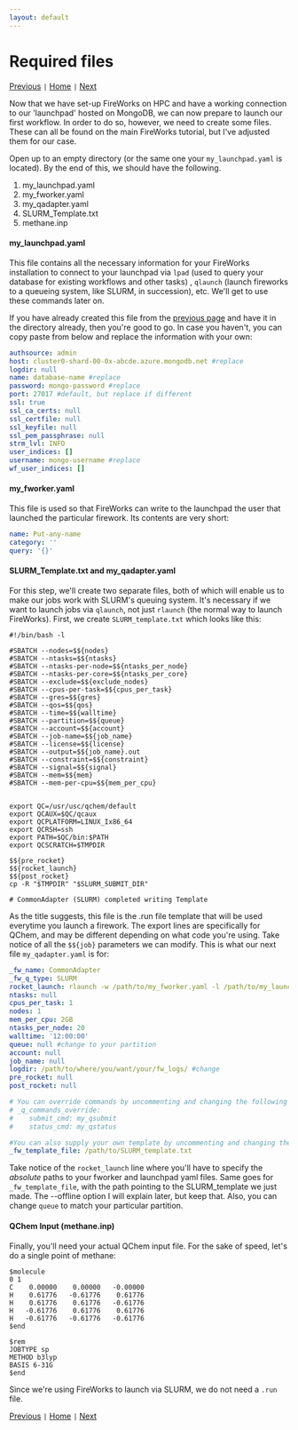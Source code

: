 ```yaml
---
layout: default
---
```


# Required files

[Previous](./FW1-PythonInst.html) <code>&#124;</code> [Home](../) <code>&#124;</code> [Next](./FW3-Running-Workflow.html)

Now that we have set-up FireWorks on HPC and have a working connection to our 'launchpad' hosted on MongoDB, we can now prepare to launch our first workflow. In order to do so, however, we need to create some files. These can all be found on the main FireWorks tutorial, but I've adjusted them for our case.


Open up to an empty directory (or the same one your `my_launchpad.yaml` is located). By the end of this, we should have the following.

1. my_launchpad.yaml
2. my_fworker.yaml
3. my_qadapter.yaml
4. SLURM_Template.txt
5. methane.inp


#### my_launchpad.yaml
This file contains all the necessary information for your FireWorks installation to connect to your launchpad via `lpad` (used to query your database for existing workflows and other tasks) , `qlaunch` (launch fireworks to a queueing system, like SLURM, in succession), etc. We'll get to use these commands later on.

If you have already created this file from the [previous page](./FW1-PythonInst.html) and have it in the directory already, then you're good to go. In case you haven't, you can copy paste from below and replace the information with your own:

```yaml
authsource: admin
host: cluster0-shard-00-0x-abcde.azure.mongodb.net #replace
logdir: null
name: database-name #replace
password: mongo-password #replace
port: 27017 #default, but replace if different
ssl: true
ssl_ca_certs: null
ssl_certfile: null
ssl_keyfile: null
ssl_pem_passphrase: null
strm_lvl: INFO
user_indices: []
username: mongo-username #replace
wf_user_indices: []
```

#### my_fworker.yaml

This file is used so that FireWorks can write to the launchpad the user that launched the particular firework. Its contents are very short:

```yaml
name: Put-any-name
category: ''
query: '{}'
```



#### SLURM_Template.txt and my_qadapter.yaml
For this step, we'll create two separate files, both of which will enable us to make our jobs work with SLURM's queuing system. It's necessary if we want to launch jobs via `qlaunch`, not just `rlaunch` (the normal way to launch FireWorks). First, we create `SLURM_template.txt` which looks like this:

```shell
#!/bin/bash -l

#SBATCH --nodes=$${nodes}
#SBATCH --ntasks=$${ntasks}
#SBATCH --ntasks-per-node=$${ntasks_per_node}
#SBATCH --ntasks-per-core=$${ntasks_per_core}
#SBATCH --exclude=$${exclude_nodes}
#SBATCH --cpus-per-task=$${cpus_per_task}
#SBATCH --gres=$${gres}
#SBATCH --qos=$${qos}
#SBATCH --time=$${walltime}
#SBATCH --partition=$${queue}
#SBATCH --account=$${account}
#SBATCH --job-name=$${job_name}
#SBATCH --license=$${license}
#SBATCH --output=$${job_name}.out
#SBATCH --constraint=$${constraint}
#SBATCH --signal=$${signal}
#SBATCH --mem=$${mem}
#SBATCH --mem-per-cpu=$${mem_per_cpu}


export QC=/usr/usc/qchem/default
export QCAUX=$QC/qcaux
export QCPLATFORM=LINUX_Ix86_64
export QCRSH=ssh
export PATH=$QC/bin:$PATH
export QCSCRATCH=$TMPDIR

$${pre_rocket}
$${rocket_launch}
$${post_rocket}
cp -R "$TMPDIR" "$SLURM_SUBMIT_DIR"

# CommonAdapter (SLURM) completed writing Template

```

As the title suggests, this file is the .run file template that will be used everytime you launch a firework. The export lines are specifically for QChem, and may be different depending on what code you're using. Take notice of all the `$${job}` parameters we can modify. This is what our next file `my_qadapter.yaml` is for:

```yaml
_fw_name: CommonAdapter
_fw_q_type: SLURM
rocket_launch: rlaunch -w /path/to/my_fworker.yaml -l /path/to/my_launchpad.yaml singleshot --offline
ntasks: null
cpus_per_task: 1
nodes: 1
mem_per_cpu: 2GB
ntasks_per_node: 20
walltime: '12:00:00'
queue: null #change to your partition
account: null
job_name: null
logdir: /path/to/where/you/want/your/fw_logs/ #change
pre_rocket: null
post_rocket: null

# You can override commands by uncommenting and changing the following lines:
# _q_commands_override:
#    submit_cmd: my_qsubmit
#    status_cmd: my_qstatus

#You can also supply your own template by uncommenting and changing the following line:
_fw_template_file: /path/to/SLURM_template.txt
```
Take notice of the `rocket_launch` line where you'll have to specify the _absolute_ paths to your fworker and launchpad yaml files. Same goes for `_fw_template_file`, with the path pointing to the SLURM_template we just made. The --offline option I will explain later, but keep that. Also, you can change `queue` to match your particular partition.

#### QChem Input (methane.inp)
Finally, you'll need your actual QChem input file. For the sake of speed, let's do a single point of methane:

```
$molecule
0 1
C    0.00000    0.00000   -0.00000
H    0.61776   -0.61776    0.61776
H    0.61776    0.61776   -0.61776
H   -0.61776    0.61776    0.61776
H   -0.61776   -0.61776   -0.61776
$end

$rem
JOBTYPE sp
METHOD b3lyp
BASIS 6-31G
$end
```
Since we're using FireWorks to launch via SLURM, we do not need a `.run` file.

[Previous](./FW1-PythonInst.html) <code>&#124;</code> [Home](../) <code>&#124;</code> [Next](./FW3-Running-Workflow.html)
